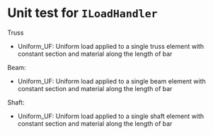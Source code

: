 # Unit test for `ILoadHandler`

Truss
- Uniform_UF: Uniform load applied to a single truss element with constant section and material along the length of bar


Beam:
- Uniform_UF: Uniform load applied to a single beam element with constant section and material along the length of bar

Shaft:
- Uniform_UF: Uniform load applied to a single shaft element with constant section and material along the length of bar
